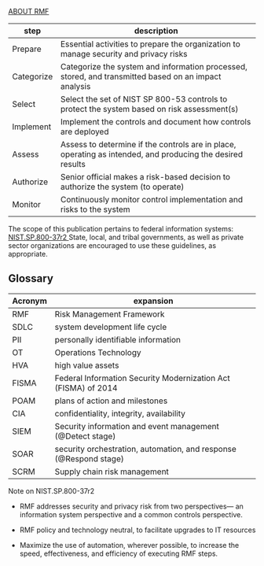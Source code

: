 [ABOUT RMF](https://csrc.nist.gov/projects/risk-management/about-rmf)

| step | description |
|-|-|
| Prepare | Essential activities to prepare the organization to manage security and privacy risks |
| Categorize | Categorize the system and information processed, stored, and transmitted based on an impact analysis |
| Select | Select the set of NIST SP 800-53 controls to protect the system based on risk assessment(s) |
| Implement |Implement the controls and document how controls are deployed |
| Assess | Assess to determine if the controls are in place, operating as intended, and producing the desired results |
| Authorize | Senior official makes a risk-based decision to authorize the system (to operate) |
| Monitor | Continuously monitor control implementation and risks to the system |

The scope of this publication pertains to federal information systems: [NIST.SP.800-37r2 ](https://nvlpubs.nist.gov/nistpubs/SpecialPublications/NIST.SP.800-37r2.pdf)
State, local, and tribal governments, as well as private sector organizations are
encouraged to use these guidelines, as appropriate.

## Glossary
| Acronym | expansion |
| -| -|
| RMF | Risk Management Framework |
| SDLC | system development life cycle |
| PII | personally identifiable information |
| OT | Operations Technology |
| HVA | high value assets |
| FISMA | Federal Information Security Modernization Act (FISMA) of 2014 |
| POAM | plans of action and milestones |
| CIA | confidentiality, integrity, availability |
| SIEM | Security information and event management (@Detect stage)|
| SOAR | security orchestration, automation, and response (@Respond stage) |
| SCRM | Supply chain risk management |




Note on NIST.SP.800-37r2

- RMF addresses security and privacy risk from two perspectives—
an information system perspective and a common controls perspective.

- RMF policy and technology neutral, to facilitate upgrades to IT resources

- Maximize the use of automation, wherever possible, to increase the speed,
effectiveness, and efficiency of executing RMF steps.








